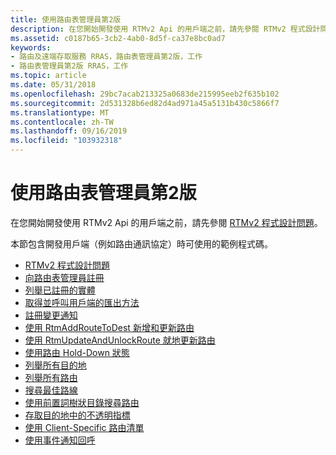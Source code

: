 ```yaml
---
title: 使用路由表管理員第2版
description: 在您開始開發使用 RTMv2 Api 的用戶端之前，請先參閱 RTMv2 程式設計問題。
ms.assetid: c0187b65-3cb2-4ab0-8d5f-ca37e8bc0ad7
keywords:
- 路由及遠端存取服務 RRAS，路由表管理員第2版，工作
- 路由表管理員第2版 RRAS，工作
ms.topic: article
ms.date: 05/31/2018
ms.openlocfilehash: 29bc7acab213325a0683de215995eeb2f635b102
ms.sourcegitcommit: 2d531328b6ed82d4ad971a45a5131b430c5866f7
ms.translationtype: MT
ms.contentlocale: zh-TW
ms.lasthandoff: 09/16/2019
ms.locfileid: "103932318"
---
```

# <a name="using-routing-table-manager-version-2"></a>使用路由表管理員第2版

在您開始開發使用 RTMv2 Api 的用戶端之前，請先參閱 [RTMv2 程式設計問題](rtmv2-programming-issues.md)。

本節包含開發用戶端（例如路由通訊協定）時可使用的範例程式碼。

-   [RTMv2 程式設計問題](rtmv2-programming-issues.md)
-   [向路由表管理員註冊](register-with-the-routing-table-manager.md)
-   [列舉已註冊的實體](enumerate-the-registered-entities.md)
-   [取得並呼叫用戶端的匯出方法](obtain-and-call-the-exported-methods-for-a-client.md)
-   [註冊變更通知](register-for-change-notification.md)
-   [使用 RtmAddRouteToDest 新增和更新路由](add-and-update-routes-using-rtmaddroutetodest.md)
-   [使用 RtmUpdateAndUnlockRoute 就地更新路由](update-a-route-in-place-using-rtmupdateandunlockroute.md)
-   [使用路由 Hold-Down 狀態](use-the-route-hold-down-state.md)
-   [列舉所有目的地](enumerate-all-destinations.md)
-   [列舉所有路由](enumerate-all-routes.md)
-   [搜尋最佳路線](search-for-the-best-route.md)
-   [使用前置詞樹狀目錄搜尋路由](search-for-routes-using-rtmgetmostspecificdestination-and-rtmgetlessspecificdestination.md)
-   [存取目的地中的不透明指標](access-the-opaque-pointer-in-a-destination.md)
-   [使用 Client-Specific 路由清單](use-a-client-specific-route-list.md)
-   [使用事件通知回呼](use-the-event-notification-callback.md)

 

 




